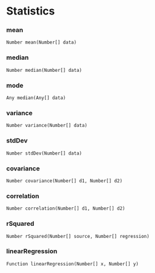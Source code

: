 # Statistics

### mean
`Number mean(Number[] data)`

### median
`Number median(Number[] data)`

### mode
`Any median(Any[] data)`

### variance
`Number variance(Number[] data)`

### stdDev
`Number stdDev(Number[] data)`

### covariance
`Number covariance(Number[] d1, Number[] d2)`

### correlation
`Number correlation(Number[] d1, Number[] d2)`

### rSquared
`Number rSquared(Number[] source, Number[] regression)`

### linearRegression
`Function linearRegression(Number[] x, Number[] y)`

